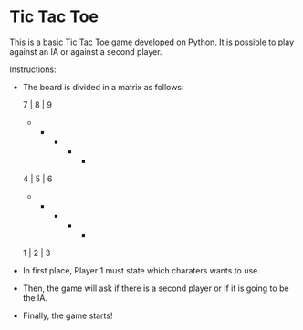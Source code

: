 # Tic Tac Toe

This is a basic Tic Tac Toe game developed on Python. It is possible to play against an IA or against a second player.

Instructions:

  - The board is divided in a matrix as follows:
  
    7 | 8 | 9
    - + - + -
    4 | 5 | 6
    - + - + -
    1 | 2 | 3
    
  - In first place, Player 1 must state which charaters wants to use.
  
  - Then, the game will ask if there is a second player or if it is going to be the IA.
  
  - Finally, the game starts!
